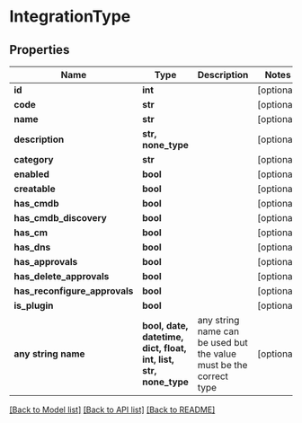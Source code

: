 # IntegrationType


## Properties
Name | Type | Description | Notes
------------ | ------------- | ------------- | -------------
**id** | **int** |  | [optional] 
**code** | **str** |  | [optional] 
**name** | **str** |  | [optional] 
**description** | **str, none_type** |  | [optional] 
**category** | **str** |  | [optional] 
**enabled** | **bool** |  | [optional] 
**creatable** | **bool** |  | [optional] 
**has_cmdb** | **bool** |  | [optional] 
**has_cmdb_discovery** | **bool** |  | [optional] 
**has_cm** | **bool** |  | [optional] 
**has_dns** | **bool** |  | [optional] 
**has_approvals** | **bool** |  | [optional] 
**has_delete_approvals** | **bool** |  | [optional] 
**has_reconfigure_approvals** | **bool** |  | [optional] 
**is_plugin** | **bool** |  | [optional] 
**any string name** | **bool, date, datetime, dict, float, int, list, str, none_type** | any string name can be used but the value must be the correct type | [optional]

[[Back to Model list]](../README.md#documentation-for-models) [[Back to API list]](../README.md#documentation-for-api-endpoints) [[Back to README]](../README.md)


